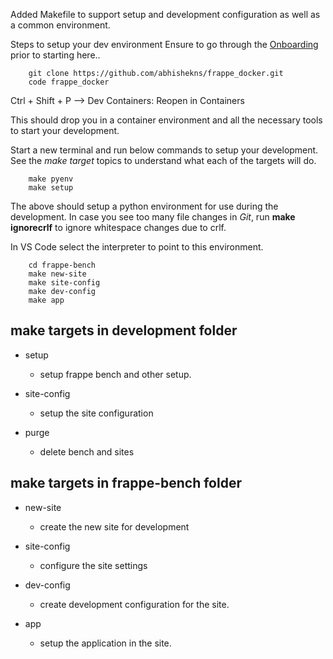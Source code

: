 Added Makefile to support setup and development configuration as well as a common environment.

Steps to setup your dev environment
Ensure to go through the [Onboarding](Onboarding.md) prior to starting here.. 

```
    git clone https://github.com/abhishekns/frappe_docker.git
    code frappe_docker
```

Ctrl + Shift + P --> Dev Containers: Reopen in Containers

This should drop you in a container environment and all the necessary tools to start your development.

Start a new terminal and run below commands to setup your development. See the *make target* topics to understand what each of the targets will do. 
 

```
    make pyenv
    make setup
```

The above should setup a python environment for use during the development.
In case you see too many file changes in *Git*, run **make ignorecrlf** to ignore whitespace changes due to crlf.

In VS Code select the interpreter to point to this environment.

```
    cd frappe-bench
    make new-site
    make site-config
    make dev-config
    make app
```

## make targets in development folder

- setup
    - setup frappe bench and other setup.

- site-config
    - setup the site configuration

- purge
    - delete bench and sites

## make targets in frappe-bench folder

- new-site
    - create the new site for development

- site-config
    - configure the site settings


- dev-config
    - create development configuration for the site.

- app
    - setup the application in the site.